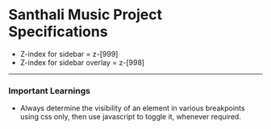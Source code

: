 # Santhali Music Project Specifications

- Z-index for sidebar = z-[999]
- Z-index for sidebar overlay = z-[998]

---

### Important Learnings

- Always determine the visibility of an element in various breakpoints using css only, then use javascript to toggle it, whenever required.